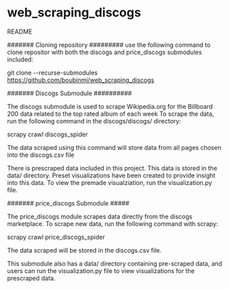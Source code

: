 # web_scraping_discogs

README

####### Cloning repository #########
use the following command to clone repositor with both the discogs and price_discogs submodules included:

git clone --recurse-submodules https://github.com/boubinmj/web_scraping_discogs

####### Discogs Submodule ##########

The discogs submodule is used to scrape Wikipedia.org for the Billboard 200 data related to the top rated album of each week
To scrape the data, run the following command in the discogs/discogs/ directory:

scrapy crawl discogs_spider

The data scraped using this command will store data from all pages chosen into the discogs.csv file

There is prescraped data included in this project.  This data is stored in the data/ directory.
Preset visualizations have been created to provide insight into this data.  To view the premade visualziation,
run the visualization.py file.

####### price_discogs Submodule #####

The price_discogs module scrapes data directly from the discogs marketplace.  To scrape new data, 
run the following command with scrapy:

scrapy crawl price_discogs_spider

The data scraped will be stored in the discogs.csv file.

This submodule also has a data/ directory containing pre-scraped data, and users can run the 
visualization.py file to view visualizations for the prescraped data.
